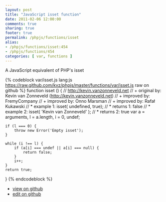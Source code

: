 ```yaml
---
layout: post
title: "JavaScript isset function"
date: 2011-02-06 12:00:00
comments: true
sharing: true
footer: true
permalink: /phpjs/functions/isset
alias:
- /phpjs/functions/isset:454
- /phpjs/functions/454
categories: [ var, functions ]
---
```

A JavaScript equivalent of PHP's isset
<!-- more -->
{% codeblock var/isset.js lang:js https://raw.github.com/kvz/phpjs/master/functions/var/isset.js raw on github %}
function isset () {
    // http://kevin.vanzonneveld.net
    // +   original by: Kevin van Zonneveld (http://kevin.vanzonneveld.net)
    // +   improved by: FremyCompany
    // +   improved by: Onno Marsman
    // +   improved by: Rafał Kukawski
    // *     example 1: isset( undefined, true);
    // *     returns 1: false
    // *     example 2: isset( 'Kevin van Zonneveld' );
    // *     returns 2: true
    var a = arguments,
        l = a.length,
        i = 0,
        undef;

    if (l === 0) {
        throw new Error('Empty isset');
    }

    while (i !== l) {
        if (a[i] === undef || a[i] === null) {
            return false;
        }
        i++;
    }
    return true;
}
{% endcodeblock %}
<ul>
 <li><a href="https://github.com/kvz/phpjs/blob/master/functions/var/isset.js">view on github</a></li>
 <li><a href="https://github.com/kvz/phpjs/edit/master/functions/var/isset.js">edit on github</a></li>
</ul>
